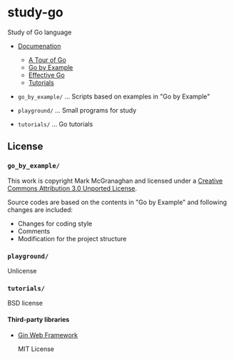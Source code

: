 # study-go

Study of Go language

- [Documenation](https://go.dev/doc/)
    - [A Tour of Go](https://go.dev/tour/welcome/1)
    - [Go by Example](https://gobyexample.com/)
    - [Effective Go](https://go.dev/doc/effective_go)
    - [Tutorials](https://go.dev/doc/tutorial/)

- `go_by_example/` ... Scripts based on examples in "Go by Example"
- `playground/` ... Small programs for study
- `tutorials/` ... Go tutorials

## License

### `go_by_example/`

This work is copyright Mark McGranaghan and licensed under a [Creative Commons Attribution 3.0 Unported License](https://creativecommons.org/licenses/by/3.0/).

Source codes are based on the contents in "Go by Example" and following changes are included:

- Changes for coding style
- Comments
- Modification for the project structure

### `playground/`

Unlicense

### `tutorials/`

BSD license

#### Third-party libraries

- [Gin Web Framework](https://github.com/gin-gonic/gin)

    MIT License
